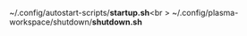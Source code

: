 ~/.config/autostart-scripts/**startup.sh**<br \>
~/.config/plasma-workspace/shutdown/**shutdown.sh**
